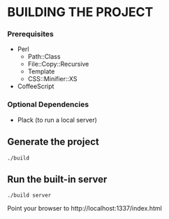 BUILDING THE PROJECT
====================

### Prerequisites

 * Perl
   * Path::Class
   * File::Copy::Recursive
   * Template
   * CSS::Minifier::XS
 * CoffeeScript

### Optional Dependencies

 * Plack (to run a local server)

Generate the project
--------------------

    ./build

Run the built-in server
--------------------

    ./build server

Point your browser to http://localhost:1337/index.html
